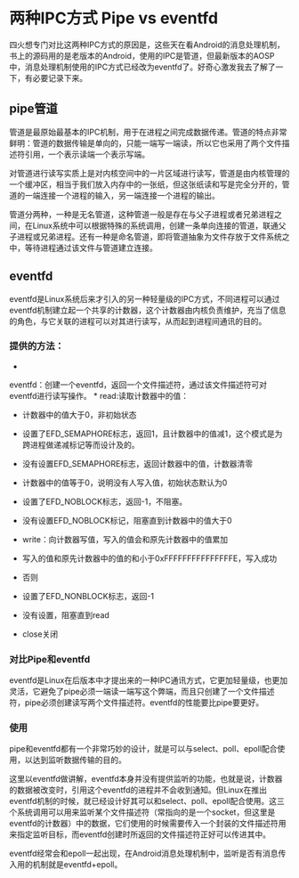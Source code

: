 # 两种IPC方式 Pipe vs eventfd

四火想专门对比这两种IPC方式的原因是，这些天在看Android的消息处理机制，书上的源码用的是老版本的Android，使用的IPC是管道，但最新版本的AOSP中，消息处理机制使用的IPC方式已经改为eventfd了。好奇心激发我去了解了一下，有必要记录下来。

## pipe管道

管道是最原始最基本的IPC机制，用于在进程之间完成数据传递。管道的特点非常鲜明：管道的数据传输是单向的，只能一端写一端读，所以它也采用了两个文件描述符引用，一个表示读端一个表示写端。

对管道进行读写实质上是对内核空间中的一片区域进行读写，管道是由内核管理的一个缓冲区，相当于我们放入内存中的一张纸，但这张纸读和写是完全分开的，管道的一端连接一个进程的输入，另一端连接一个进程的输出。

管道分两种，一种是无名管道，这种管道一般是存在与父子进程或者兄弟进程之间，在Linux系统中可以根据特殊的系统调用，创建一条单向连接的管道，联通父子进程或兄弟进程。还有一种是命名管道，即将管道抽象为文件存放于文件系统之中，等待进程通过该文件与管道建立连接。

## eventfd

eventfd是Linux系统后来才引入的另一种轻量级的IPC方式，不同进程可以通过eventfd机制建立起一个共享的计数器，这个计数器由内核负责维护，充当了信息的角色，与它关联的进程可以对其进行读写，从而起到进程间通讯的目的。

### 提供的方法：

* 
eventfd：创建一个eventfd，返回一个文件描述符，通过该文件描述符可对eventfd进行读写操作。
* 
read:读取计数器中的值：

* 计数器中的值大于0，非初始状态

* 设置了EFD_SEMAPHORE标志，返回1，且计数器中的值减1，这个模式是为跨进程做递减标记等而设计及的。
* 没有设置EFD_SEMAPHORE标志，返回计数器中的值，计数器清零
* 计数器中的值等于0，说明没有人写入值，初始状态默认为0

* 设置了EFD_NOBLOCK标志，返回-1，不阻塞。
* 没有设置EFD_NOBLOCK标记，阻塞直到计数器中的值大于0
* write：向计数器写值，写入的值会和原先计数器中的值累加

* 写入的值和原先计数器中的值的和小于0xFFFFFFFFFFFFFFFE，写入成功
* 否则

* 设置了EFD_NONBLOCK标志，返回-1
* 没有设置，阻塞直到read
* close关闭

### 对比Pipe和eventfd

eventfd是Linux在后版本中才提出来的一种IPC通讯方式，它更加轻量级，也更加灵活，它避免了pipe必须一端读一端写这个弊端，而且只创建了一个文件描述符，pipe必须创建读写两个文件描述符。eventfd的性能要比pipe要更好。

### 使用

pipe和eventfd都有一个非常巧妙的设计，就是可以与select、poll、epoll配合使用，以达到监听数据传输的目的。

这里以eventfd做讲解，eventfd本身并没有提供监听的功能，也就是说，计数器的数据被改变时，引用这个eventfd的进程并不会收到通知。但Linux在推出eventfd机制的时候，就已经设计好其可以和select、poll、epoll配合使用。这三个系统调用可以用来监听某个文件描述符（常指向的是一个socket，但这里是eventfd的计数器）中的数据，它们使用的时候需要传入一个封装的文件描述符用来指定监听目标，而eventfd创建时所返回的文件描述符正好可以传进其中。

eventfd经常会和epoll一起出现，在Android消息处理机制中，监听是否有消息传入用的机制就是eventfd+epoll。
